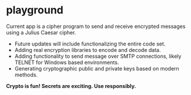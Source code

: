 # playground
Current app is a cipher program to send and receive encrypted messages using a Julius Caesar cipher.

* Future updates will include functionalizing the entire code set. 
* Adding real encryption libraries to encode and decode data. 
* Adding functionality to send message over SMTP connections, likely TELNET for Windows based environments.
* Generating cryptographic public and private keys based on modern methods. 


**Crypto is fun! Secrets are exciting. Use responsibly.** 
